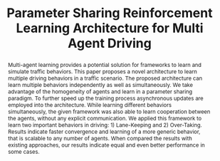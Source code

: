 ---
layout: project-page-new
title: "Parameter Sharing Reinforcement Learning Architecture for Multi Agent Driving"
authors:
  - name: Meha Kaushik*
    sup: 1
  - name: Nirvan Singhania*
    sup: 1
  - name: Phaniteja S.
    sup: 1
  - name: K. Madhava Krishna
    sup: 1
affiliations:
  - name: IIIT Hyderabad, India
    link: https://robotics.iiit.ac.in
    sup: 1
permalink: /publications/2019/Kaushik_Parameter-Sharing-Reinforcement-Learning/
abstract: "Multi-agent learning provides a potential solution for frameworks to learn and simulate traffic behaviors. This paper proposes a novel architecture to learn multiple driving behaviors in a traffic scenario. The proposed architecture can learn multiple behaviors independently as well as simultaneously. We take advantage of the homogeneity of agents and learn in a parameter sharing paradigm. To further speed up the training process asynchronous updates are employed into the architecture. While learning different behaviors simultaneously, the given framework was also able to learn cooperation between the agents, without any explicit communication. We applied this framework to learn two important behaviors in driving: 1) Lane-Keeping and 2) Over-Taking. Results indicate faster convergence and learning of a more generic behavior, that is scalable to any number of agents. When compared the results with existing approaches, our results indicate equal and even better performance in some cases."
paper: https://iiitaphyd-my.sharepoint.com/:b:/g/personal/robotics_iiit_ac_in/ETjjyeKfcB1MgzzPpRy3oFABNqzsMPHlNwtTV4FcYtvBdA?download=1
# iframe: https://www.youtube.com/embed/jhjskX4FQwA

---